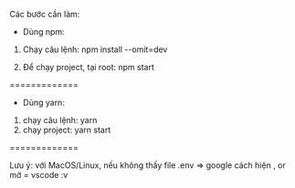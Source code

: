 Các bước cần làm:

- Dùng npm:
1. Chạy câu lệnh:  npm install --omit=dev

2. Để chạy project, tại root: npm start

=============

- Dùng yarn:
1. chạy câu lệnh: yarn
2. chạy project: yarn start

=============

Lưu ý: với MacOS/Linux, nếu không thấy file .env => google cách hiện , or mở = vscode :v
